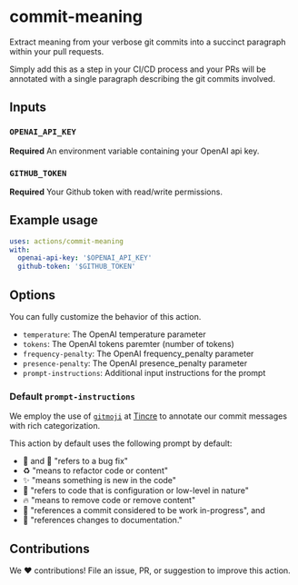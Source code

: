 # commit-meaning

Extract meaning from your verbose git commits into a succinct paragraph within your pull requests.

Simply add this as a step in your CI/CD process and your PRs will be annotated with a single
paragraph describing the git commits involved.

## Inputs

### `OPENAI_API_KEY`

**Required** An environment variable containing your OpenAI api key.

### `GITHUB_TOKEN`

**Required** Your Github token with read/write permissions.

## Example usage

```yaml
uses: actions/commit-meaning
with:
  openai-api-key: '$OPENAI_API_KEY'
  github-token: '$GITHUB_TOKEN'
```

## Options

You can fully customize the behavior of this action.

- `temperature`: The OpenAI temperature parameter
- `tokens`: The OpenAI tokens paremter (number of tokens)
- `frequency-penalty`: The OpenAI frequency_penalty parameter
- `presence-penalty`: The OpenAI presence_penalty parameter
- `prompt-instructions`: Additional input instructions for the prompt

### Default `prompt-instructions`

We employ the use of [`gitmoji`](https://gitmoji.dev) at [Tincre](https://tincre.com) to annotate our commit messages with rich categorization.

This action by default uses the following prompt by default:

- 🐞 and 🐛 "refers to a bug fix"
- ♻️ "means to refactor code or content"
- ✨ "means something is new in the code"
- 🔧 "refers to code that is configuration or low-level in nature"
- 🔥 "means to remove code or remove content"
- 🚧 "references a commit considered to be work in-progress", and
- 📓 "references changes to documentation."

## Contributions

We :heart: contributions! File an issue, PR, or suggestion to improve this
action.
